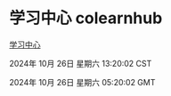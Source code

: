 # 学习中心 colearnhub
[学习中心](http://219.139.197.74:56308/colearnhub/)

2024年 10月 26日 星期六 13:20:02 CST

2024年 10月 26日 星期六 05:20:02 GMT
